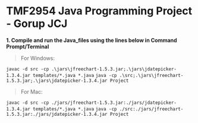 # TMF2954 Java Programming Project - Gorup JCJ
**1. Compile and run the Java_files using the lines below in Command Prompt/Terminal**

>For Windows:

`javac -d src -cp .\jars\jfreechart-1.5.3.jar;.\jars\jdatepicker-1.3.4.jar templates/*.java *.java`
`java -cp .\src;.\jars\jfreechart-1.5.3.jar;.\jars\jdatepicker-1.3.4.jar Project`

>For Mac:

`javac -d src -cp ./jars/jfreechart-1.5.3.jar:./jars/jdatepicker-1.3.4.jar templates/*.java *.java`
`java -cp ./src:./jars/jfreechart-1.5.3.jar:./jars/jdatepicker-1.3.4.jar Project`
